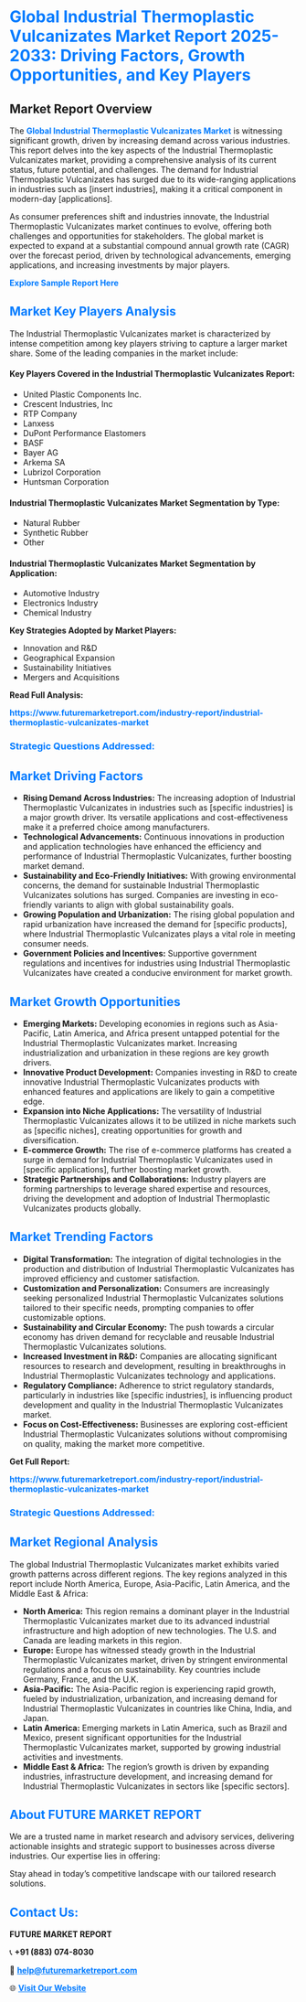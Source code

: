 <h1 style="color: #007BFF;">Global Industrial Thermoplastic Vulcanizates Market Report 2025-2033: Driving Factors, Growth Opportunities, and Key Players</h1>

<section id="overview">
<h2>Market Report Overview</h2>
<p>The <a href="https://www.futuremarketreport.com/industry-report/industrial-thermoplastic-vulcanizates-market" style="color: #007BFF; text-decoration: none;"><strong>Global Industrial Thermoplastic Vulcanizates Market</strong></a> is witnessing significant growth, driven by increasing demand across various industries. This report delves into the key aspects of the Industrial Thermoplastic Vulcanizates market, providing a comprehensive analysis of its current status, future potential, and challenges. The demand for Industrial Thermoplastic Vulcanizates has surged due to its wide-ranging applications in industries such as [insert industries], making it a critical component in modern-day [applications].</p>
<p>As consumer preferences shift and industries innovate, the Industrial Thermoplastic Vulcanizates market continues to evolve, offering both challenges and opportunities for stakeholders. The global market is expected to expand at a substantial compound annual growth rate (CAGR) over the forecast period, driven by technological advancements, emerging applications, and increasing investments by major players.</p>
</section>

<section id="overview">
<p><a href="https://www.futuremarketreport.com/request-sample/reportId=58155" style="color: #007BFF; text-decoration: none;"><strong>Explore Sample Report Here</strong></a></p>
</section>

<section id="key-players">
<h2 style="color: #007BFF;">Market Key Players Analysis</h2>
<p>The Industrial Thermoplastic Vulcanizates market is characterized by intense competition among key players striving to capture a larger market share. Some of the leading companies in the market include:</p>
<h4>Key Players Covered in the Industrial Thermoplastic Vulcanizates Report:</h4>
<ul><li>United Plastic Components Inc.</li><li>Crescent Industries, Inc</li><li>RTP Company</li><li>Lanxess</li><li>DuPont Performance Elastomers</li><li>BASF</li><li>Bayer AG</li><li>Arkema SA</li><li>Lubrizol Corporation</li><li>Huntsman Corporation</li></ul>
<h4>Industrial Thermoplastic Vulcanizates Market Segmentation by Type:</h4>
<ul><li>Natural Rubber</li><li>Synthetic Rubber</li><li>Other</li></ul>

<h4>Industrial Thermoplastic Vulcanizates Market Segmentation by Application:</h4>
<ul><li>Automotive Industry</li><li>Electronics Industry</li><li>Chemical Industry</li></ul>
<p><strong>Key Strategies Adopted by Market Players:</strong></p>
<ul>
<li>Innovation and R&D</li>
<li>Geographical Expansion</li>
<li>Sustainability Initiatives</li>
<li>Mergers and Acquisitions</li>
</ul>
</section>

<section>
<p><strong>Read Full Analysis: </strong></p><a href="https://www.futuremarketreport.com/industry-report/industrial-thermoplastic-vulcanizates-market" style="color: #007BFF; text-decoration: none;"><strong>https://www.futuremarketreport.com/industry-report/industrial-thermoplastic-vulcanizates-market</strong></a>
<h3 style="color: #007BFF;">Strategic Questions Addressed:</h3>
</section>

<section id="driving-factors">
<h2 style="color: #007BFF;">Market Driving Factors</h2>
<ul>
<li><strong>Rising Demand Across Industries:</strong> The increasing adoption of Industrial Thermoplastic Vulcanizates in industries such as [specific industries] is a major growth driver. Its versatile applications and cost-effectiveness make it a preferred choice among manufacturers.</li>
<li><strong>Technological Advancements:</strong> Continuous innovations in production and application technologies have enhanced the efficiency and performance of Industrial Thermoplastic Vulcanizates, further boosting market demand.</li>
<li><strong>Sustainability and Eco-Friendly Initiatives:</strong> With growing environmental concerns, the demand for sustainable Industrial Thermoplastic Vulcanizates solutions has surged. Companies are investing in eco-friendly variants to align with global sustainability goals.</li>
<li><strong>Growing Population and Urbanization:</strong> The rising global population and rapid urbanization have increased the demand for [specific products], where Industrial Thermoplastic Vulcanizates plays a vital role in meeting consumer needs.</li>
<li><strong>Government Policies and Incentives:</strong> Supportive government regulations and incentives for industries using Industrial Thermoplastic Vulcanizates have created a conducive environment for market growth.</li>
</ul>
</section>

<section id="growth-opportunities">
<h2 style="color: #007BFF;">Market Growth Opportunities</h2>
<ul>
<li><strong>Emerging Markets:</strong> Developing economies in regions such as Asia-Pacific, Latin America, and Africa present untapped potential for the Industrial Thermoplastic Vulcanizates market. Increasing industrialization and urbanization in these regions are key growth drivers.</li>
<li><strong>Innovative Product Development:</strong> Companies investing in R&D to create innovative Industrial Thermoplastic Vulcanizates products with enhanced features and applications are likely to gain a competitive edge.</li>
<li><strong>Expansion into Niche Applications:</strong> The versatility of Industrial Thermoplastic Vulcanizates allows it to be utilized in niche markets such as [specific niches], creating opportunities for growth and diversification.</li>
<li><strong>E-commerce Growth:</strong> The rise of e-commerce platforms has created a surge in demand for Industrial Thermoplastic Vulcanizates used in [specific applications], further boosting market growth.</li>
<li><strong>Strategic Partnerships and Collaborations:</strong> Industry players are forming partnerships to leverage shared expertise and resources, driving the development and adoption of Industrial Thermoplastic Vulcanizates products globally.</li>
</ul>
</section>

<section id="trending-factors">
<h2 style="color: #007BFF;">Market Trending Factors</h2>
<ul>
<li><strong>Digital Transformation:</strong> The integration of digital technologies in the production and distribution of Industrial Thermoplastic Vulcanizates has improved efficiency and customer satisfaction.</li>
<li><strong>Customization and Personalization:</strong> Consumers are increasingly seeking personalized Industrial Thermoplastic Vulcanizates solutions tailored to their specific needs, prompting companies to offer customizable options.</li>
<li><strong>Sustainability and Circular Economy:</strong> The push towards a circular economy has driven demand for recyclable and reusable Industrial Thermoplastic Vulcanizates solutions.</li>
<li><strong>Increased Investment in R&D:</strong> Companies are allocating significant resources to research and development, resulting in breakthroughs in Industrial Thermoplastic Vulcanizates technology and applications.</li>
<li><strong>Regulatory Compliance:</strong> Adherence to strict regulatory standards, particularly in industries like [specific industries], is influencing product development and quality in the Industrial Thermoplastic Vulcanizates market.</li>
<li><strong>Focus on Cost-Effectiveness:</strong> Businesses are exploring cost-efficient Industrial Thermoplastic Vulcanizates solutions without compromising on quality, making the market more competitive.</li>
</ul>
</section>

<section>
<p><strong>Get Full Report: </strong></p><a href="https://www.futuremarketreport.com/industry-report/industrial-thermoplastic-vulcanizates-market" style="color: #007BFF; text-decoration: none;"><strong>https://www.futuremarketreport.com/industry-report/industrial-thermoplastic-vulcanizates-market</strong></a>
<h3 style="color: #007BFF;">Strategic Questions Addressed:</h3>
</section>


<section id="regional-analysis">
<h2 style="color: #007BFF;">Market Regional Analysis</h2>
<p>The global Industrial Thermoplastic Vulcanizates market exhibits varied growth patterns across different regions. The key regions analyzed in this report include North America, Europe, Asia-Pacific, Latin America, and the Middle East & Africa:</p>
<ul>
<li><strong>North America:</strong> This region remains a dominant player in the Industrial Thermoplastic Vulcanizates market due to its advanced industrial infrastructure and high adoption of new technologies. The U.S. and Canada are leading markets in this region.</li>
<li><strong>Europe:</strong> Europe has witnessed steady growth in the Industrial Thermoplastic Vulcanizates market, driven by stringent environmental regulations and a focus on sustainability. Key countries include Germany, France, and the U.K.</li>
<li><strong>Asia-Pacific:</strong> The Asia-Pacific region is experiencing rapid growth, fueled by industrialization, urbanization, and increasing demand for Industrial Thermoplastic Vulcanizates in countries like China, India, and Japan.</li>
<li><strong>Latin America:</strong> Emerging markets in Latin America, such as Brazil and Mexico, present significant opportunities for the Industrial Thermoplastic Vulcanizates market, supported by growing industrial activities and investments.</li>
<li><strong>Middle East & Africa:</strong> The region’s growth is driven by expanding industries, infrastructure development, and increasing demand for Industrial Thermoplastic Vulcanizates in sectors like [specific sectors].</li>
</ul>
</section>

<footer>
<h2 style="color: #007BFF;">About FUTURE MARKET REPORT</h2>
<p>We are a trusted name in market research and advisory services, delivering actionable insights and strategic support to businesses across diverse industries. Our expertise lies in offering:</p>

<p>Stay ahead in today’s competitive landscape with our tailored research solutions.</p>

<h2 style="color: #007BFF;">Contact Us:</h2>
<p><strong>FUTURE MARKET REPORT</strong></p>
<p>📞 <strong>+91 (883) 074-8030</strong></p>
<p>📧 <strong><a href="mailto:help@futuremarketreport.com" style="color: #007BFF;">help@futuremarketreport.com</a></strong></p>
<p>🌐 <strong><a href="https://www.futuremarketreport.com/" style="color: #007BFF;">Visit Our Website</a></strong></p>
</footer>